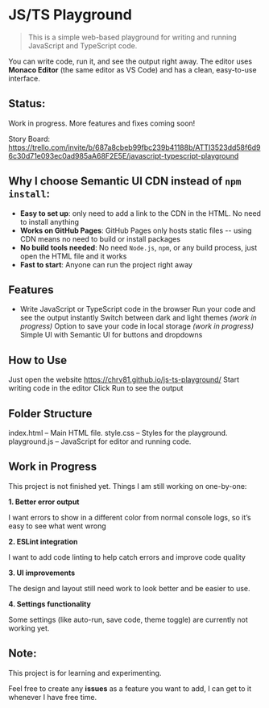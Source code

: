 # JS/TS Playground
> This is a simple web-based playground for writing and running JavaScript and TypeScript code.

You can write code, run it, and see the output right away.
The editor uses **Monaco Editor** (the same editor as VS Code) and has a clean, easy-to-use interface.

## Status:
Work in progress. More features and fixes coming soon!

Story Board: https://trello.com/invite/b/687a8cbeb99fbc239b41188b/ATTI3523dd58f6d96c30d71e093ec0ad985aA68F2E5E/javascript-typescript-playground

## Why I choose Semantic UI CDN instead of `npm install`:
* **Easy to set up**: only need to add a link to the CDN in the HTML. No need to install anything
* **Works on GitHub Pages**: GitHub Pages only hosts static files -- using CDN means no need to build or install packages
* **No build tools needed**: No need `Node.js`, `npm`, or any build process, just open the HTML file and it works
* **Fast to start**: Anyone can run the project right away

## Features
* Write JavaScript or TypeScript code in the browser
Run your code and see the output instantly
Switch between dark and light themes _(work in progress)_
Option to save your code in local storage _(work in progress)_
Simple UI with Semantic UI for buttons and dropdowns

## How to Use
Just open the website https://chrv81.github.io/js-ts-playground/
Start writing code in the editor
Click Run to see the output

## Folder Structure
index.html – Main HTML file.
style.css – Styles for the playground.
playground.js – JavaScript for editor and running code.

## Work in Progress
This project is not finished yet. Things I am still working on one-by-one:

**1. Better error output**

I want errors to show in a different color from normal console logs, so it’s easy to see what went wrong

**2. ESLint integration**

I want to add code linting to help catch errors and improve code quality

**3. UI improvements**

The design and layout still need work to look better and be easier to use.

**4. Settings functionality**

Some settings (like auto-run, save code, theme toggle) are currently not working yet.

## Note:
This project is for learning and experimenting. 

Feel free to create any **issues** as a feature you want to add, I can get to it whenever I have free time.
